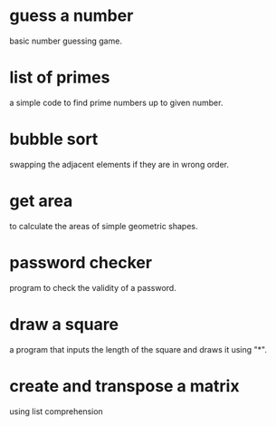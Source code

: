 # guess a number
basic number guessing game.
# list of primes
a simple code to find prime numbers up to given number.
# bubble sort
swapping the adjacent elements if they are in wrong order.
# get area
to calculate the areas of simple geometric shapes.
# password checker
program to check the validity of a password.
# draw a square
a program that inputs the length of the square and draws it using "*".
# create and transpose a matrix
using list comprehension
